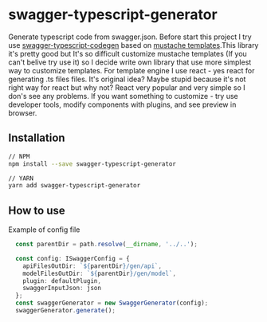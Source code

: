 # swagger-typescript-generator
Generate typescript code from swagger.json.
Before start this project I try use [swagger-typescript-codegen](https://github.com/mtennoe/swagger-typescript-codegen) based on [mustache templates](https://github.com/mtennoe/swagger-js-codegen/tree/master/lib/templates).This library it's pretty good but It's so difficult customize mustache templates (If you can't belive try use it) so I decide write own library that use more simplest way to customize templates.
For template engine I use react - yes react for generating .ts files files. It's original idea? Maybe stupid because it's not right way for react but why not? React very popular and very simple so I don's see any problems. If you want something to customize - try use developer tools, modify components with plugins, and see preview in browser.

## Installation

```bash
// NPM
npm install --save swagger-typescript-generator

// YARN
yarn add swagger-typescript-generator
```

## How to use
Example of config file


```ts
  const parentDir = path.resolve(__dirname, '../..');

  const config: ISwaggerConfig = {
    apiFilesOutDir: `${parentDir}/gen/api`,
    modelFilesOutDir: `${parentDir}/gen/model`,
    plugin: defaultPlugin,
    swaggerInputJson: json
  };
  const swaggerGenerator = new SwaggerGenerator(config);
  swaggerGenerator.generate();
```
  
